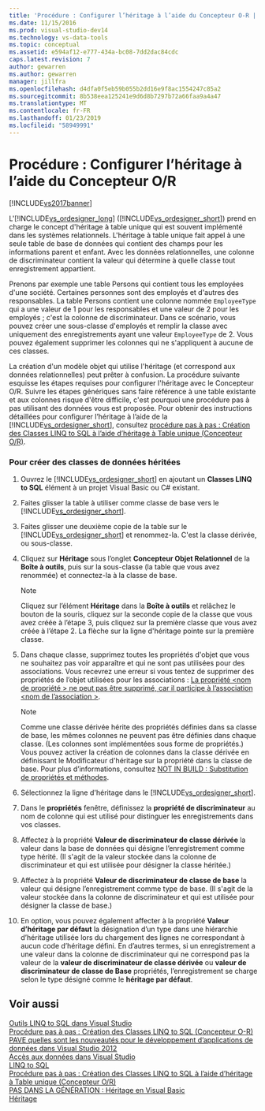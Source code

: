 ```yaml
---
title: 'Procédure : Configurer l’héritage à l’aide du Concepteur O-R | Microsoft Docs'
ms.date: 11/15/2016
ms.prod: visual-studio-dev14
ms.technology: vs-data-tools
ms.topic: conceptual
ms.assetid: e594af12-e777-434a-bc08-7dd2dac84cdc
caps.latest.revision: 7
author: gewarren
ms.author: gewarren
manager: jillfra
ms.openlocfilehash: d4dfa0f5eb59b055b2dd16e9f8ac1554247c85a2
ms.sourcegitcommit: 8b538eea125241e9d6d8b7297b72a66faa9a4a47
ms.translationtype: MT
ms.contentlocale: fr-FR
ms.lasthandoff: 01/23/2019
ms.locfileid: "58949991"
---
```

# <a name="how-to-configure-inheritance-by-using-the-or-designer"></a>Procédure : Configurer l’héritage à l’aide du Concepteur O/R
[!INCLUDE[vs2017banner](../includes/vs2017banner.md)]

  
L'[!INCLUDE[vs_ordesigner_long](../includes/vs-ordesigner-long-md.md)] ([!INCLUDE[vs_ordesigner_short](../includes/vs-ordesigner-short-md.md)]) prend en charge le concept d'héritage à table unique qui est souvent implémenté dans les systèmes relationnels. L'héritage à table unique fait appel à une seule table de base de données qui contient des champs pour les informations parent et enfant. Avec les données relationnelles, une colonne de discriminateur contient la valeur qui détermine à quelle classe tout enregistrement appartient.  
  
 Prenons par exemple une table Persons qui contient tous les employées d'une société. Certaines personnes sont des employés et d'autres des responsables. La table Persons contient une colonne nommée `EmployeeType` qui a une valeur de 1 pour les responsables et une valeur de 2 pour les employés ; c'est la colonne de discriminateur. Dans ce scénario, vous pouvez créer une sous-classe d'employés et remplir la classe avec uniquement des enregistrements ayant une valeur `EmployeeType` de 2. Vous pouvez également supprimer les colonnes qui ne s'appliquent à aucune de ces classes.  
  
 La création d'un modèle objet qui utilise l'héritage (et correspond aux données relationnelles) peut prêter à confusion. La procédure suivante esquisse les étapes requises pour configurer l'héritage avec le Concepteur O/R. Suivre les étapes génériques sans faire référence à une table existante et aux colonnes risque d'être difficile, c'est pourquoi une procédure pas à pas utilisant des données vous est proposée. Pour obtenir des instructions détaillées pour configurer l’héritage à l’aide de la [!INCLUDE[vs_ordesigner_short](../includes/vs-ordesigner-short-md.md)], consultez [procédure pas à pas : Création des Classes LINQ to SQL à l’aide d’héritage à Table unique (Concepteur O/R)](../data-tools/walkthrough-creating-linq-to-sql-classes-by-using-single-table-inheritance-o-r-designer.md).  
  
### <a name="to-create-inherited-data-classes"></a>Pour créer des classes de données héritées  
  
1.  Ouvrez le [!INCLUDE[vs_ordesigner_short](../includes/vs-ordesigner-short-md.md)] en ajoutant un **Classes LINQ to SQL** élément à un projet Visual Basic ou C# existant.  
  
2.  Faites glisser la table à utiliser comme classe de base vers le [!INCLUDE[vs_ordesigner_short](../includes/vs-ordesigner-short-md.md)].  
  
3.  Faites glisser une deuxième copie de la table sur le [!INCLUDE[vs_ordesigner_short](../includes/vs-ordesigner-short-md.md)] et renommez-la. C'est la classe dérivée, ou sous-classe.  
  
4.  Cliquez sur **Héritage** sous l’onglet **Concepteur Objet Relationnel** de la **Boîte à outils**, puis sur la sous-classe (la table que vous avez renommée) et connectez-la à la classe de base.  
  
    > [!NOTE]
    >  Cliquez sur l’élément **Héritage** dans la **Boîte à outils** et relâchez le bouton de la souris, cliquez sur la seconde copie de la classe que vous avez créée à l’étape 3, puis cliquez sur la première classe que vous avez créée à l’étape 2. La flèche sur la ligne d'héritage pointe sur la première classe.  
  
5.  Dans chaque classe, supprimez toutes les propriétés d'objet que vous ne souhaitez pas voir apparaître et qui ne sont pas utilisées pour des associations. Vous recevrez une erreur si vous tentez de supprimer des propriétés de l’objet utilisées pour les associations : [La propriété \<nom de propriété > ne peut pas être supprimé, car il participe à l’association \<nom de l’association >](../data-tools/the-property-property-name-cannot-be-deleted-because-it-is-participating-in-the-association-association-name.md).  
  
    > [!NOTE]
    >  Comme une classe dérivée hérite des propriétés définies dans sa classe de base, les mêmes colonnes ne peuvent pas être définies dans chaque classe. (Les colonnes sont implémentées sous forme de propriétés.) Vous pouvez activer la création de colonnes dans la classe dérivée en définissant le Modificateur d'héritage sur la propriété dans la classe de base. Pour plus d’informations, consultez [NOT IN BUILD : Substitution de propriétés et méthodes](http://msdn.microsoft.com/2167e8f5-1225-4b13-9ebd-02591ba90213).  
  
6.  Sélectionnez la ligne d'héritage dans le [!INCLUDE[vs_ordesigner_short](../includes/vs-ordesigner-short-md.md)].  
  
7.  Dans le **propriétés** fenêtre, définissez la **propriété de discriminateur** au nom de colonne qui est utilisé pour distinguer les enregistrements dans vos classes.  
  
8.  Affectez à la propriété **Valeur de discriminateur de classe dérivée** la valeur dans la base de données qui désigne l’enregistrement comme type hérité. (Il s'agit de la valeur stockée dans la colonne de discriminateur et qui est utilisée pour désigner la classe héritée.)  
  
9. Affectez à la propriété **Valeur de discriminateur de classe de base** la valeur qui désigne l’enregistrement comme type de base. (Il s'agit de la valeur stockée dans la colonne de discriminateur et qui est utilisée pour désigner la classe de base.)  
  
10. En option, vous pouvez également affecter à la propriété **Valeur d’héritage par défaut** la désignation d’un type dans une hiérarchie d’héritage utilisée lors du chargement des lignes ne correspondant à aucun code d’héritage défini. En d’autres termes, si un enregistrement a une valeur dans la colonne de discriminateur qui ne correspond pas la valeur de la **valeur de discriminateur de classe dérivée** ou **valeur de discriminateur de classe de Base** propriétés, l’enregistrement se charge selon le type désigné comme le **héritage par défaut**.  
  
## <a name="see-also"></a>Voir aussi  
 [Outils LINQ to SQL dans Visual Studio](../data-tools/linq-to-sql-tools-in-visual-studio2.md)   
 [Procédure pas à pas : Création des Classes LINQ to SQL (Concepteur O-R)](http://msdn.microsoft.com/library/35aad4a4-2e8a-46e2-ae09-5fbfd333c233)   
 [PAVE quelles sont les nouveautés pour le développement d’applications de données dans Visual Studio 2012](http://msdn.microsoft.com/3d50d68f-5f44-4915-842f-6d42fce793f1)   
 [Accès aux données dans Visual Studio](../data-tools/accessing-data-in-visual-studio.md)   
 [LINQ to SQL](http://msdn.microsoft.com/library/73d13345-eece-471a-af40-4cc7a2f11655)   
 [Procédure pas à pas : Création des Classes LINQ to SQL à l’aide d’héritage à Table unique (Concepteur O/R)](../data-tools/walkthrough-creating-linq-to-sql-classes-by-using-single-table-inheritance-o-r-designer.md)   
 [PAS DANS LA GÉNÉRATION : Héritage en Visual Basic](http://msdn.microsoft.com/e5e6e240-ed31-4657-820c-079b7c79313c)   
 [Héritage](http://msdn.microsoft.com/library/81d64ee4-50f9-4d6c-a8dc-257c348d2eea)
